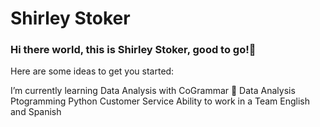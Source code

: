 # **Shirley Stoker**
### Hi there world, this is Shirley Stoker, good to go!👋


Here are some ideas to get you started:

I’m currently learning Data Analysis with CoGrammar
🐝 Data Analysis
Ptogramming
Python
Customer Service
Ability to work in a Team
English and Spanish
